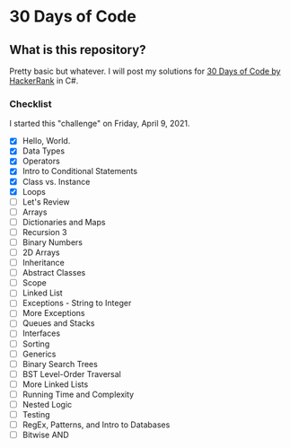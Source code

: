 # 30 Days of Code

## What is this repository?
Pretty basic but whatever.
I will post my solutions for [30 Days of Code by HackerRank](https://www.hackerrank.com/domains/tutorials/30-days-of-code) in C#.

### Checklist
I started this "challenge" on Friday, April 9, 2021. 

- [x] Hello, World.
- [x] Data Types
- [x] Operators
- [x] Intro to Conditional Statements
- [x] Class vs. Instance
- [x] Loops
- [ ] Let's Review
- [ ] Arrays
- [ ] Dictionaries and Maps
- [ ] Recursion 3
- [ ] Binary Numbers
- [ ] 2D Arrays
- [ ] Inheritance
- [ ] Abstract Classes
- [ ] Scope
- [ ] Linked List
- [ ] Exceptions - String to Integer
- [ ] More Exceptions
- [ ] Queues and Stacks
- [ ] Interfaces
- [ ] Sorting
- [ ] Generics
- [ ] Binary Search Trees
- [ ] BST Level-Order Traversal
- [ ] More Linked Lists
- [ ] Running Time and Complexity
- [ ] Nested Logic
- [ ] Testing
- [ ] RegEx, Patterns, and Intro to Databases
- [ ] Bitwise AND
